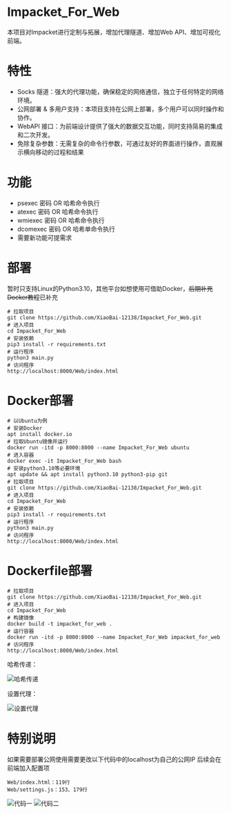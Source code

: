 # Impacket_For_Web


本项目对Impacket进行定制与拓展，增加代理隧道、增加Web API、增加可视化前端。


# 特性
+ Socks 隧道：强大的代理功能，确保稳定的网络通信，独立于任何特定的网络环境。
+ 公网部署 & 多用户支持：本项目支持在公网上部署，多个用户可以同时操作和协作。
+ WebAPI 接口：为前端设计提供了强大的数据交互功能，同时支持简易的集成和二次开发。
+ 免除复杂参数：无需复杂的命令行参数，可通过友好的界面进行操作，直观展示横向移动的过程和结果


# 功能
+ psexec 密码 OR 哈希命令执行
+ atexec 密码 OR 哈希命令执行
+ wmiexec 密码 OR 哈希命令执行
+ dcomexec 密码 OR 哈希单命令执行
+ 需要新功能可提需求

# 部署

暂时只支持Linux的Python3.10，其他平台如想使用可借助Docker，~~后期补充Docker教程~~已补充

```
# 拉取项目
git clone https://github.com/XiaoBai-12138/Impacket_For_Web.git
# 进入项目
cd Impacket_For_Web
# 安装依赖
pip3 install -r requirements.txt
# 运行程序
python3 main.py
# 访问程序
http://localhost:8000/Web/index.html
```

# Docker部署

```
# 以Ubuntu为例
# 安装Docker
apt install docker.io
# 拉取Ubuntu镜像并运行
docker run -itd -p 8000:8000 --name Impacket_For_Web ubuntu
# 进入容器
docker exec -it Impacket_For_Web bash
# 安装python3.10等必要环境
apt update && apt install python3.10 python3-pip git
# 拉取项目
git clone https://github.com/XiaoBai-12138/Impacket_For_Web.git
# 进入项目
cd Impacket_For_Web
# 安装依赖
pip3 install -r requirements.txt
# 运行程序
python3 main.py
# 访问程序
http://localhost:8000/Web/index.html
```

# Dockerfile部署

```
# 拉取项目
git clone https://github.com/XiaoBai-12138/Impacket_For_Web.git
# 进入项目
cd Impacket_For_Web
# 构建镜像
docker build -t impacket_for_web .
# 运行容器
docker run -itd -p 8000:8000 --name Impacket_For_Web impacket_for_web
# 访问程序
http://localhost:8000/Web/index.html
```



哈希传递：

![哈希传递](https://github.com/XiaoBai-12138/Impacket_For_Web/blob/main/images/哈希传递.jpg?raw=true)

设置代理：

![设置代理](https://github.com/XiaoBai-12138/Impacket_For_Web/blob/main/images/设置代理.jpg?raw=true)

# 特别说明

如果需要部署公网使用需要更改以下代码中的localhost为自己的公网IP
后续会在前端加入配置项

```
Web/index.html：119行
Web/settings.js：153、179行
```

![代码一](https://github.com/XiaoBai-12138/Impacket_For_Web/blob/main/images/代码1.jpg?raw=true)
![代码二](https://github.com/XiaoBai-12138/Impacket_For_Web/blob/main/images/代码2.jpg?raw=true)